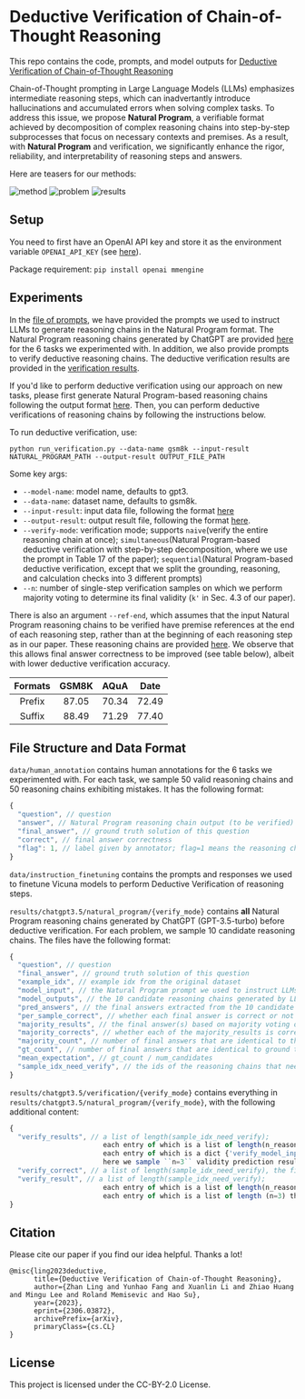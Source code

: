 # Deductive Verification of Chain-of-Thought Reasoning

This repo contains the code, prompts, and model outputs for [Deductive Verification of Chain-of-Thought Reasoning](https://arxiv.org/pdf/2306.03872.pdf)

Chain-of-Thought prompting in Large Language Models (LLMs) emphasizes intermediate reasoning steps, which can inadvertantly introduce hallucinations and accumulated errors when solving complex tasks. To address this issue, we propose **Natural Program**,  a verifiable format achieved by decomposition of complex reasoning chains into step-by-step subprocesses that focus on necessary contexts and premises. As a result, with **Natural Program** and verification, we significantly enhance the rigor, reliability, and interpretability of reasoning steps and answers.

Here are teasers for our methods:

![method](https://github.com/lz1oceani/verify_cot_test/assets/48645550/ade12267-fad1-4e74-b01b-76ad7706d2b1)
![problem](https://github.com/lz1oceani/verify_cot_test/assets/48645550/e5929891-06c5-461b-9632-202d841124eb)
![results](https://github.com/lz1oceani/verify_cot_test/assets/48645550/cdc496ef-4825-4f54-97f6-20e44b60ca4a)

## Setup
You need to first have an OpenAI API key and store it as the environment variable ``OPENAI_API_KEY`` (see [here](https://help.openai.com/en/articles/5112595-best-practices-for-api-key-safety)).

Package requirement: ``pip install openai mmengine``

## Experiments
In the [file of prompts](./prompts.py), we have provided the prompts we used to instruct LLMs to generate reasoning chains in the Natural Program format. The Natural Program reasoning chains generated by ChatGPT are provided [here](./results/chatgpt3.5/natural_program/) for the 6 tasks we experimented with. In addition, we also provide prompts to verify deductive reasoning chains. The deductive verification results are provided in the [verification results](./results/chatgpt3.5/verification/). 

If you'd like to perform deductive verification using our approach on new tasks, please first generate Natural Program-based reasoning chains following the output format [here](./results/chatgpt3.5/natural_program/). Then, you can perform deductive verifications of reasoning chains by following the instructions below.

To run deductive verification, use:

``python run_verification.py --data-name gsm8k --input-result NATURAL_PROGRAM_PATH --output-result OUTPUT_FILE_PATH``

Some key args:

- ``--model-name``: model name, defaults to gpt3.
- ``--data-name``: dataset name, defaults to gsm8k.
- ``--input-result``: input data file, following the format [here](./results/chatgpt3.5/natural_program/)
- ``--output-result``: output result file, following the format [here](./results/chatgpt3.5/verification/).
- ``--verify-mode``: verification mode; supports ``naive``(verify the entire reasoning chain at once); ``simultaneous``(Natural Program-based deductive verification with step-by-step decomposition, where we use the prompt in Table 17 of the paper); ``sequential``(Natural Program-based deductive verification, except that we split the grounding, reasoning, and calculation checks into 3 different prompts)
- ``--n``: number of single-step verification samples on which we perform majority voting to determine its final validity (`k'` in Sec. 4.3 of our paper).

There is also an argument ``--ref-end``, which assumes that the input Natural Program reasoning chains to be verified have premise references at the end of each reasoning step, rather than at the beginning of each reasoning step as in our paper. These reasoning chains are provided [here](./results/chatgpt3.5/natural_program/ref-suffix). We observe that this allows final answer correctness to be improved (see table below), albeit with lower deductive verification accuracy.

| Formats  | GSM8K       | AQuA    | Date  |
| :------: | :---------: | :-----: | :----:|
| Prefix   | 87.05       | 70.34   | 72.49 |
| Suffix   | 88.49       | 71.29   | 77.40 |

## File Structure and Data Format

``data/human_annotation`` contains human annotations for the 6 tasks we experimented with. For each task, we sample 50 valid reasoning chains and 50 reasoning chains exhibiting mistakes. It has the following format:

```javascript
{
  "question", // question
  "answer", // Natural Program reasoning chain output (to be verified)
  "final_answer", // ground truth solution of this question
  "correct", // final answer correctness
  "flag": 1, // label given by annotator; flag=1 means the reasoning chain is valid; flag=0 means the reasoning chain has mistakes
}
```

``data/instruction_finetuning`` contains the prompts and responses we used to finetune Vicuna models to perform Deductive Verification of reasoning steps.

``results/chatgpt3.5/natural_program/{verify_mode}`` contains **all** Natural Program reasoning chains generated by ChatGPT (GPT-3.5-turbo) before deductive verification. For each problem, we sample 10 candidate reasoning chains. The files have the following format:

```javascript
{
  "question", // question
  "final_answer", // ground truth solution of this question
  "example_idx", // example idx from the original dataset
  "model_input", // the Natural Program prompt we used to instruct LLMs to generate Natural Program reasoning chains
  "model_outputs", // the 10 candidate reasoning chains generated by LLM
  "pred_answers", // the final answers extracted from the 10 candidate reasoning chains
  "per_sample_correct", // whether each final answer is correct or not
  "majority_results", // the final answer(s) based on majority voting over 10 candidates; note that there can be multiple results after majority voting if they receive the same number of votes
  "majority_corrects", // whether each of the majority_results is correct
  "majority_count", // number of final answers that are identical to the first majority result
  "gt_count", // number of final answers that are identical to ground truth
  "mean_expectation", // gt_count / num_candidates
  "sample_idx_need_verify", // the ids of the reasoning chains that need to be verified; we verify the reasoning chains whose final answers receive the most and the second-most votes
}
```

``results/chatgpt3.5/verification/{verify_mode}`` contains everything in ``results/chatgpt3.5/natural_program/{verify_mode}``, with the following additional content:

```javascript
{
  "verify_results", // a list of length(sample_idx_need_verify);
                       each entry of which is a list of length(n_reasoning_steps) that contains raw verification outputs for each reasoning step of the current reasoning chain;
                       each entry of which is a dict {'verify_model_inputs': n verification inputs for current step, 'verify_model_outputs': n validity outputs for current step};
                       here we sample ``n=3`` validity prediction results for each reasoning step following the Uniformity phase of our Uniformity-Plurality voting strategy
  "verify_correct", // a list of length(sample_idx_need_verify), the final verification result of each reasoning chain
  "verify_result", // a list of length(sample_idx_need_verify);
                       each entry of which is a list of length(n_reasoning_steps) that contains extracted verification results for each reasoning step of the current reasoning chain;
                       each entry of which is a list of length (n=3) that contains the final extracted verification result from each validation prediction candidate of the current reasoning step
}
```


## Citation

Please cite our paper if you find our idea helpful. Thanks a lot!

```
@misc{ling2023deductive,
      title={Deductive Verification of Chain-of-Thought Reasoning}, 
      author={Zhan Ling and Yunhao Fang and Xuanlin Li and Zhiao Huang and Mingu Lee and Roland Memisevic and Hao Su},
      year={2023},
      eprint={2306.03872},
      archivePrefix={arXiv},
      primaryClass={cs.CL}
}
```

## License

This project is licensed under the CC-BY-2.0 License.
